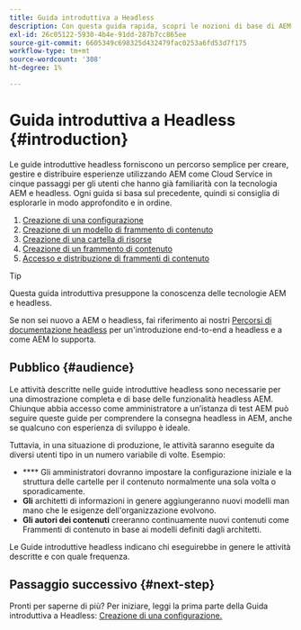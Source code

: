 ```yaml
---
title: Guida introduttiva a Headless
description: Con questa guida rapida, scopri le nozioni di base di AEM come Cloud Service di potenti funzionalità headless come Modelli di contenuto, frammenti di contenuto e API GraphQL.
exl-id: 26c05122-5930-4b4e-91dd-287b7cc865ee
source-git-commit: 6605349c698325d432479fac0253a6fd53d7f175
workflow-type: tm+mt
source-wordcount: '308'
ht-degree: 1%

---
```


# Guida introduttiva a Headless {#introduction}

Le guide introduttive headless forniscono un percorso semplice per creare, gestire e distribuire esperienze utilizzando AEM come Cloud Service in cinque passaggi per gli utenti che hanno già familiarità con la tecnologia AEM e headless. Ogni guida si basa sul precedente, quindi si consiglia di esplorarle in modo approfondito e in ordine.

1. [Creazione di una configurazione](create-configuration.md)
1. [Creazione di un modello di frammento di contenuto](create-content-model.md)
1. [Creazione di una cartella di risorse](create-assets-folder.md)
1. [Creazione di un frammento di contenuto](create-content-fragment.md)
1. [Accesso e distribuzione di frammenti di contenuto](create-api-request.md)

>[!TIP]
>
>Questa guida introduttiva presuppone la conoscenza delle tecnologie AEM e headless.
>
>Se non sei nuovo a AEM o headless, fai riferimento ai nostri [Percorsi di documentazione headless](/help/journey-headless/home.md) per un&#39;introduzione end-to-end a headless e a come AEM lo supporta.

## Pubblico {#audience}

Le attività descritte nelle guide introduttive headless sono necessarie per una dimostrazione completa e di base delle funzionalità headless AEM. Chiunque abbia accesso come amministratore a un’istanza di test AEM può seguire queste guide per comprendere la consegna headless in AEM, anche se qualcuno con esperienza di sviluppo è ideale.

Tuttavia, in una situazione di produzione, le attività saranno eseguite da diversi utenti tipo in un numero variabile di volte. Esempio:

* **** Gli amministratori dovranno impostare la configurazione iniziale e la struttura delle cartelle per il contenuto normalmente una sola volta o sporadicamente.
* **Gli** architetti di informazioni in genere aggiungeranno nuovi modelli man mano che le esigenze dell&#39;organizzazione evolvono.
* **Gli autori dei contenuti** creeranno continuamente nuovi contenuti come Frammenti di contenuto in base ai modelli definiti dagli architetti.

Le Guide introduttive headless indicano chi eseguirebbe in genere le attività descritte e con quale frequenza.

## Passaggio successivo {#next-step}

Pronti per saperne di più? Per iniziare, leggi la prima parte della Guida introduttiva a Headless: [Creazione di una configurazione.](create-configuration.md)
